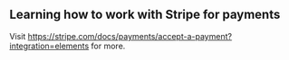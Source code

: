 ## Learning how to work with Stripe for payments
Visit https://stripe.com/docs/payments/accept-a-payment?integration=elements for more.